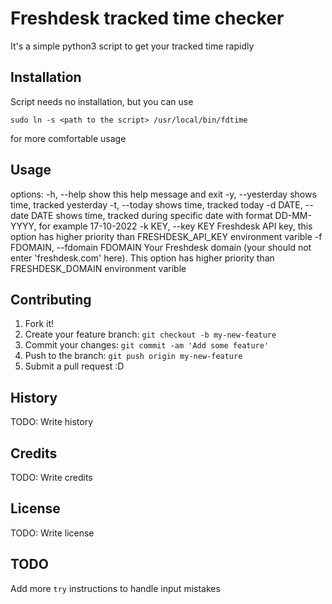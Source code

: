 # Freshdesk tracked time checker 

It's a simple python3 script to get your tracked time rapidly

## Installation

Script needs no installation, but you can use
```
sudo ln -s <path to the script> /usr/local/bin/fdtime
```
for more comfortable usage
## Usage

options:
  -h, --help            show this help message and exit
  -y, --yesterday       shows time, tracked yesterday
  -t, --today           shows time, tracked today
  -d DATE, --date DATE  shows time, tracked during specific date with format DD-MM-YYYY, for example 17-10-2022
  -k KEY, --key KEY     Freshdesk API key, this option has higher priority than FRESHDESK_API_KEY environment varible
  -f FDOMAIN, --fdomain FDOMAIN
                        Your Freshdesk domain (your should not enter 'freshdesk.com' here). This option has higher priority than FRESHDESK_DOMAIN environment varible

## Contributing

1. Fork it!
2. Create your feature branch: `git checkout -b my-new-feature`
3. Commit your changes: `git commit -am 'Add some feature'`
4. Push to the branch: `git push origin my-new-feature`
5. Submit a pull request :D

## History

TODO: Write history

## Credits

TODO: Write credits

## License

TODO: Write license

## TODO

Add more `try` instructions to handle input mistakes 